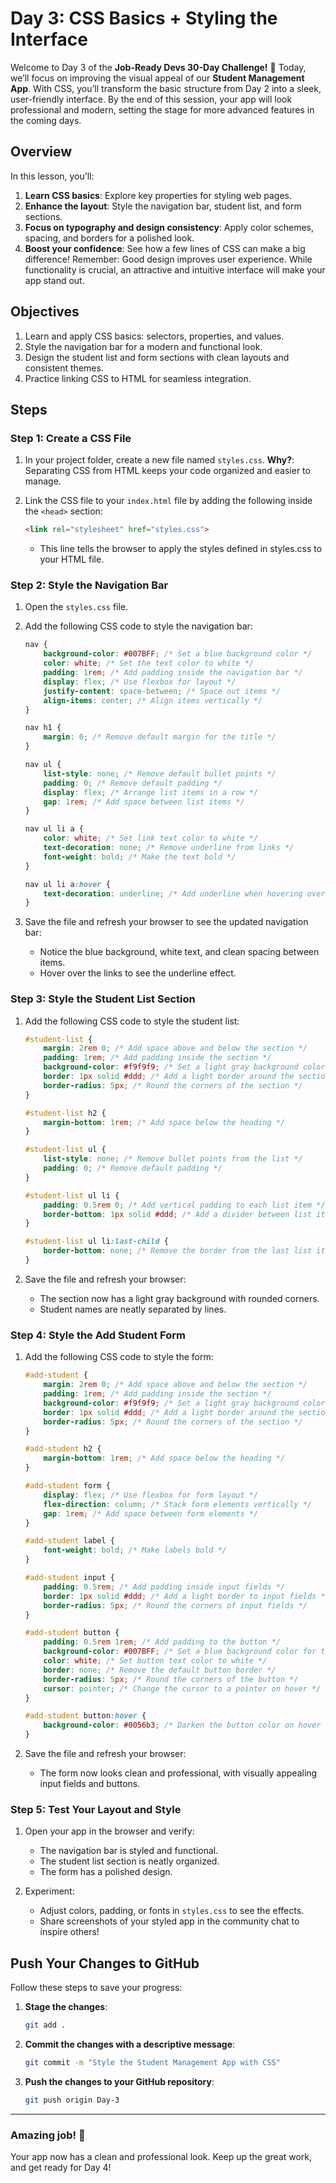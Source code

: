 # Day 3: CSS Basics + Styling the Interface
Welcome to Day 3 of the **Job-Ready Devs 30-Day Challenge!** 🎨 Today, we’ll focus on improving the visual appeal of our **Student Management App**. With CSS, you’ll transform the basic structure from Day 2 into a sleek, user-friendly interface. By the end of this session, your app will look professional and modern, setting the stage for more advanced features in the coming days.

## Overview
In this lesson, you’ll:

1. **Learn CSS basics**: Explore key properties for styling web pages.
2. **Enhance the layout**: Style the navigation bar, student list, and form sections.
3. **Focus on typography and design consistency**: Apply color schemes, spacing, and borders for a polished look.
4. **Boost your confidence**: See how a few lines of CSS can make a big difference!
Remember: Good design improves user experience. While functionality is crucial, an attractive and intuitive interface will make your app stand out.

## Objectives
1. Learn and apply CSS basics: selectors, properties, and values.
2. Style the navigation bar for a modern and functional look.
3. Design the student list and form sections with clean layouts and consistent themes.
4. Practice linking CSS to HTML for seamless integration.

## Steps
### Step 1: Create a CSS File
1. In your project folder, create a new file named `styles.css`.
    **Why?**: Separating CSS from HTML keeps your code organized and easier to manage.

2. Link the CSS file to your `index.html` file by adding the following inside the `<head>` section:
    ```html
    <link rel="stylesheet" href="styles.css">
    ```
    - This line tells the browser to apply the styles defined in styles.css to your HTML file.

### Step 2: Style the Navigation Bar
1. Open the `styles.css` file.

2. Add the following CSS code to style the navigation bar:
    ```css
    nav {
        background-color: #007BFF; /* Set a blue background color */
        color: white; /* Set the text color to white */
        padding: 1rem; /* Add padding inside the navigation bar */
        display: flex; /* Use flexbox for layout */
        justify-content: space-between; /* Space out items */
        align-items: center; /* Align items vertically */
    }

    nav h1 {
        margin: 0; /* Remove default margin for the title */
    }

    nav ul {
        list-style: none; /* Remove default bullet points */
        padding: 0; /* Remove default padding */
        display: flex; /* Arrange list items in a row */
        gap: 1rem; /* Add space between list items */
    }

    nav ul li a {
        color: white; /* Set link text color to white */
        text-decoration: none; /* Remove underline from links */
        font-weight: bold; /* Make the text bold */
    }

    nav ul li a:hover {
        text-decoration: underline; /* Add underline when hovering over links */
    }
    ```

3. Save the file and refresh your browser to see the updated navigation bar:
    - Notice the blue background, white text, and clean spacing between items.
    - Hover over the links to see the underline effect.

### Step 3: Style the Student List Section
1. Add the following CSS code to style the student list:
    ```css
    #student-list {
        margin: 2rem 0; /* Add space above and below the section */
        padding: 1rem; /* Add padding inside the section */
        background-color: #f9f9f9; /* Set a light gray background color */
        border: 1px solid #ddd; /* Add a light border around the section */
        border-radius: 5px; /* Round the corners of the section */
    }

    #student-list h2 {
        margin-bottom: 1rem; /* Add space below the heading */
    }

    #student-list ul {
        list-style: none; /* Remove bullet points from the list */
        padding: 0; /* Remove default padding */
    }

    #student-list ul li {
        padding: 0.5rem 0; /* Add vertical padding to each list item */
        border-bottom: 1px solid #ddd; /* Add a divider between list items */
    }

    #student-list ul li:last-child {
        border-bottom: none; /* Remove the border from the last list item */
    }
    ```

2. Save the file and refresh your browser:
    - The section now has a light gray background with rounded corners.
    - Student names are neatly separated by lines.

### Step 4: Style the Add Student Form
1. Add the following CSS code to style the form:
    ```css
    #add-student {
        margin: 2rem 0; /* Add space above and below the section */
        padding: 1rem; /* Add padding inside the section */
        background-color: #f9f9f9; /* Set a light gray background color */
        border: 1px solid #ddd; /* Add a light border around the section */
        border-radius: 5px; /* Round the corners of the section */
    }

    #add-student h2 {
        margin-bottom: 1rem; /* Add space below the heading */
    }

    #add-student form {
        display: flex; /* Use flexbox for form layout */
        flex-direction: column; /* Stack form elements vertically */
        gap: 1rem; /* Add space between form elements */
    }

    #add-student label {
        font-weight: bold; /* Make labels bold */
    }

    #add-student input {
        padding: 0.5rem; /* Add padding inside input fields */
        border: 1px solid #ddd; /* Add a light border to input fields */
        border-radius: 5px; /* Round the corners of input fields */
    }

    #add-student button {
        padding: 0.5rem 1rem; /* Add padding to the button */
        background-color: #007BFF; /* Set a blue background color for the button */
        color: white; /* Set button text color to white */
        border: none; /* Remove the default button border */
        border-radius: 5px; /* Round the corners of the button */
        cursor: pointer; /* Change the cursor to a pointer on hover */
    }

    #add-student button:hover {
        background-color: #0056b3; /* Darken the button color on hover */
    }
    ```

2. Save the file and refresh your browser:
    - The form now looks clean and professional, with visually appealing input fields and buttons.

### Step 5: Test Your Layout and Style
1. Open your app in the browser and verify:
    - The navigation bar is styled and functional.
    - The student list section is neatly organized.
    - The form has a polished design.

2. Experiment:
    - Adjust colors, padding, or fonts in `styles.css` to see the effects.
    - Share screenshots of your styled app in the community chat to inspire others!

## Push Your Changes to GitHub
Follow these steps to save your progress:

  1. **Stage the changes**:
     ```bash
     git add .
     ```
  2. **Commit the changes with a descriptive message**:
     ```bash
     git commit -m "Style the Student Management App with CSS"
     ```
  3. **Push the changes to your GitHub repository**:
     ```bash
     git push origin Day-3
     ```

---

### Amazing job! 🎉  
Your app now has a clean and professional look. Keep up the great work, and get ready for Day 4!